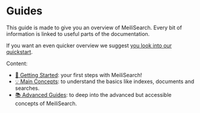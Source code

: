 # Guides

This guide is made to give you an overview of MeiliSearch. Every bit of information is linked to useful parts of the documentation.

If you want an even quicker overview we suggest [you look into our quickstart](/tutorials/howtos/quickstart).

Content:
- [🚀 Getting Started](/guides/getting_started/): your first steps with MeiliSearch!
- [💡 Main Concepts](/guides/main_concepts/): to understand the basics like indexes, documents and searches.
- [📚 Advanced Guides](/guides/advanced_guides/): to deep into the advanced but accessible concepts of MeiliSearch.
